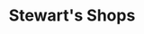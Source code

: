 ---
title: "Stewart's Shops"
url: /schenectady/stewarts-shops-van-vranken-avenue/
shop: Lebensmittel
---